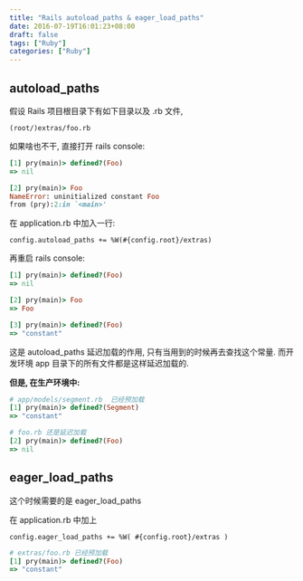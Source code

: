```yaml
---
title: "Rails autoload_paths & eager_load_paths"
date: 2016-07-19T16:01:23+08:00
draft: false
tags: ["Ruby"]
categories: ["Ruby"]
---
```


## autoload_paths

假设 Rails 项目根目录下有如下目录以及 .rb 文件,

`(root/)extras/foo.rb`

如果啥也不干, 直接打开 rails console:

```ruby
[1] pry(main)> defined?(Foo)
=> nil

[2] pry(main)> Foo
NameError: uninitialized constant Foo
from (pry):2:in `<main>'

```

在 application.rb 中加入一行:

`config.autoload_paths += %W(#{config.root}/extras)`


再重启 rails console:

```ruby
[1] pry(main)> defined?(Foo)
=> nil

[2] pry(main)> Foo
=> Foo

[3] pry(main)> defined?(Foo)
=> "constant"
```

这是 autoload_paths 延迟加载的作用, 只有当用到的时候再去查找这个常量. 而开发环境 app 目录下的所有文件都是这样延迟加载的.

**但是, 在生产环境中:**

```ruby
# app/models/segment.rb  已经预加载
[1] pry(main)> defined?(Segment)
=> "constant"

# foo.rb 还是延迟加载
[2] pry(main)> defined?(Foo)
=> nil

```

## eager_load_paths

这个时候需要的是 eager_load_paths

在 application.rb 中加上

`config.eager_load_paths += %W( #{config.root}/extras )`


```ruby
# extras/foo.rb 已经预加载
[1] pry(main)> defined?(Foo)
=> "constant"
```

